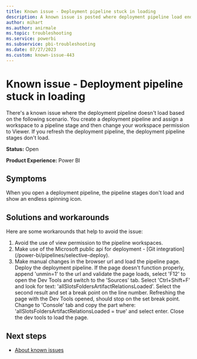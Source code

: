 ```yaml
---
title: Known issue - Deployment pipeline stuck in loading
description: A known issue is posted where deployment pipeline load endless once user is assigned 'viewer' permission on workspace.
author: mihart
ms.author: anirmale
ms.topic: troubleshooting  
ms.service: powerbi
ms.subservice: pbi-troubleshooting 
ms.date: 07/27/2023
ms.custom: known-issue-443
---
```


# Known issue - Deployment pipeline stuck in loading

There's a known issue where the deployment pipeline doesn't load based on the following scenario. You create a deployment pipeline and assign a workspace to a pipeline stage and then change your workspace permission to Viewer. If you refresh the deployment pipeline, the deployment pipeline stages don't load.

**Status:** Open

**Product Experience:** Power BI

## Symptoms

When you open a deployment pipeline, the pipeline stages don't load and show an endless spinning icon.

## Solutions and workarounds

Here are some workarounds that help to avoid the issue:

1. Avoid the use of view permission to the pipeline workspaces.
2. Make use of the Microsoft public api for deployment - [Git integration] (/power-bi/pipelines/selective-deploy).
3. Make manual changes in the browser url and load the pipeline page. Deploy the deployment pipeline. If the page doesn't function properly, append 'unmin=1' to the url and validate the page loads, select 'F12' to open the Dev Tools and switch to the 'Sources' tab. Select 'Ctrl+Shift+F' and look for text: 'allSlotsFoldersArtifactRelationsLoaded'. Select the second result and set a break point on the line number. Refreshing the page with the Dev Tools opened, should stop on the set break point. Change to 'Console' tab and copy the part where: 'allSlotsFoldersArtifactRelationsLoaded = true' and select enter. Close the dev tools to load the page.

## Next steps

- [About known issues](https://support.fabric.microsoft.com/known-issues)
